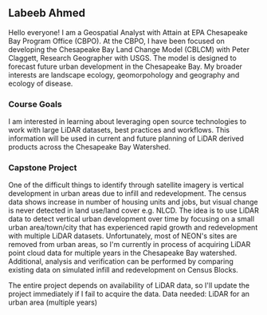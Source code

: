 ## Labeeb Ahmed
Hello everyone! I am a Geospatial Analyst with Attain at EPA Chesapeake Bay Program Office (CBPO). At the CBPO, I have been focused on developing the Chesapeake Bay Land Change Model (CBLCM) with Peter Claggett, Research Geographer with USGS. The model is designed to forecast future urban development in the Chesapeake Bay. My broader interests are landscape ecology, geomorpohology and geography and ecology of disease. 

### Course Goals
I am interested in learning about leveraging open source technologies to work with large LiDAR datasets, best practices and workflows. This information will be used in current and future planning of LiDAR derived products across the Chesapeake Bay Watershed.

### Capstone Project
One of the difficult things to identify through satellite imagery is vertical development in urban areas due to infill and redevelopment. The census data shows increase in number of housing units and jobs, but visual change is never detected in land use/land cover e.g. NLCD. The idea is to use LiDAR data to detect vertical urban development over time by focusing on a small urban area/town/city that has experienced rapid growth and redevelopment with multiple LiDAR datasets. Unfortunately, most of NEON's sites are removed from urban areas, so I'm currently in process of acquiring LiDAR point cloud data for multiple years in the Chesapeake Bay watershed. Additional, analysis and verification can be performed by comparing existing data on simulated infill and redevelopment on Census Blocks.

The entire project depends on availability of LiDAR data, so I'll update the project immediately if I fail to acquire the data. Data needed: LiDAR for an urban area (multiple years)
